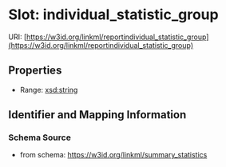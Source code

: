 # Slot: individual_statistic_group

URI: [https://w3id.org/linkml/reportindividual_statistic_group](https://w3id.org/linkml/reportindividual_statistic_group)



<!-- no inheritance hierarchy -->


## Properties

 * Range: [xsd:string](http://www.w3.org/2001/XMLSchema#string)



## Identifier and Mapping Information







### Schema Source


* from schema: https://w3id.org/linkml/summary_statistics



